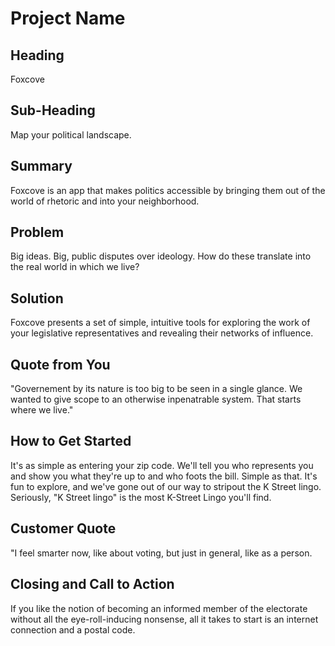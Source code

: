 # Project Name #
 
## Heading ##
  Foxcove

## Sub-Heading ##
  Map your political landscape.

## Summary ##
  Foxcove is an app that makes politics accessible by bringing them out of the world of rhetoric and into your neighborhood.

## Problem ##
  Big ideas. Big, public disputes over ideology. How do these translate into the real world in which we live?

## Solution ##
  Foxcove presents a set of simple, intuitive tools for exploring the work of your legislative representatives and revealing their 
  networks of influence.

## Quote from You ##
  "Governement by its nature is too big to be seen in a single glance. We wanted to give scope to an otherwise inpenatrable system. 
  That starts where we live."

## How to Get Started ##
  It's as simple as entering your zip code. We'll tell you who represents you and show you what they're up to and who foots the bill. 
  Simple as that. It's fun to explore, and we've gone out of our way to stripout the K Street lingo. Seriously, "K Street lingo" is the 
  most K-Street Lingo you'll find.

## Customer Quote ##
  "I feel smarter now, like about voting, but just in general, like as a person.

## Closing and Call to Action ##
  If you like the notion of becoming an informed member of the electorate without all the eye-roll-inducing nonsense, all it takes to
  start is an internet connection and a postal code.